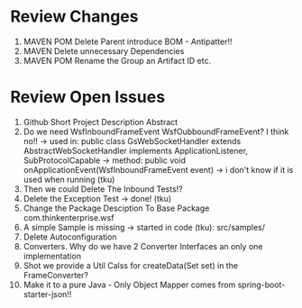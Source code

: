 # Review Changes 
1. MAVEN POM Delete Parent introduce BOM - Antipatter!!
2. MAVEN Delete unnecessary Dependencies 
3. MAVEN POM Rename the Group an Artifact ID etc. 


# Review Open Issues 

1. Github Short Project Description Abstract
2. Do we need WsfInboundFrameEvent WsfOubboundFrameEvent? I think no!! 
-> used in:
public class GsWebSocketHandler extends AbstractWebSocketHandler implements ApplicationListener<WsfInboundFrameEvent>, SubProtocolCapable
-> method:
public void onApplicationEvent(WsfInboundFrameEvent event)
-> i don't know if it is used when running (tku)
3. Then we could Delete The Inbound Tests!? 
4. Delete the Exception Test 
-> done! (tku)
5. Change the Package Desciption To Base Package com.thinkenterprise.wsf
6. A simple Sample is missing
-> started in code (tku):
src/samples/
7. Delete Autoconfiguration
8. Converters. Why do we have 2 Converter Interfaces an only one implementation 
9. Shot we provide a Util Calss for createData(Set<String> set) in the FrameConverter?
10. Make it to a pure Java - Only Object Mapper comes from spring-boot-starter-json!!

